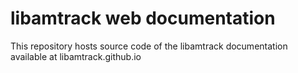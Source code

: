 # libamtrack web documentation

This repository hosts source code of the libamtrack documentation available at libamtrack.github.io